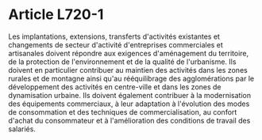# Article L720-1

Les implantations, extensions, transferts d'activités existantes et changements de secteur d'activité d'entreprises commerciales et artisanales doivent répondre aux exigences d'aménagement du territoire, de la protection de l'environnement et de la qualité de l'urbanisme. Ils doivent en particulier contribuer au maintien des activités dans les zones rurales et de montagne ainsi qu'au rééquilibrage des agglomérations par le développement des activités en centre-ville et dans les zones de dynamisation urbaine.   Ils doivent également contribuer à la modernisation des équipements commerciaux, à leur adaptation à l'évolution des modes de consommation et des techniques de commercialisation, au confort d'achat du consommateur et à l'amélioration des conditions de travail des salariés.